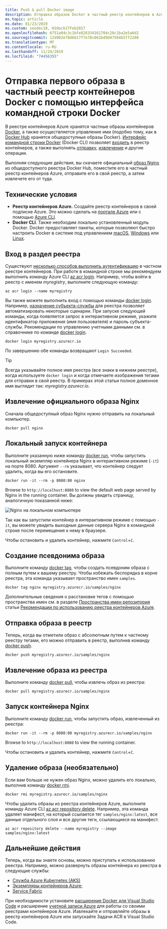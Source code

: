 ```yaml
---
title: Push & pull Docker image
description: Отправка образов Docker в частный реестр контейнеров в Azure и их получение с помощью интерфейса командной строки Docker
ms.topic: article
ms.date: 01/23/2019
ms.custom: seodec18, H1Hack27Feb2017
ms.openlocfilehash: 6751a04c3c1bfe826334161704c20c1ba2e5a6d2
ms.sourcegitcommit: 12d902e78d6617f7e78c062bd9d47564b5ff2208
ms.translationtype: MT
ms.contentlocale: ru-RU
ms.lasthandoff: 11/24/2019
ms.locfileid: "74456355"
---
```

# <a name="push-your-first-image-to-a-private-docker-container-registry-using-the-docker-cli"></a>Отправка первого образа в частный реестр контейнеров Docker с помощью интерфейса командной строки Docker

В реестре контейнеров Azure хранятся частные образы контейнеров [Docker](https://hub.docker.com), а также осуществляется управление ими (подобно тому, как в [Docker Hub](https://hub.docker.com/) хранятся общедоступные образы Docker). [Интерфейс командной строки Docker](https://docs.docker.com/engine/reference/commandline/cli/) (Docker CLI) позволяет [входить](https://docs.docker.com/engine/reference/commandline/login/) в реестр контейнеров, а также выполнять [отправку](https://docs.docker.com/engine/reference/commandline/push/), [извлечение](https://docs.docker.com/engine/reference/commandline/pull/) и другие операции.

Выполняя следующие действия, вы скачаете официальный [образ Nginx](https://store.docker.com/images/nginx) из общедоступного реестра Docker Hub, поместите его в частный реестр контейнеров Azure, отправите его в свой реестр, а затем извлечете его от туда.

## <a name="prerequisites"></a>Технические условия

* **Реестр контейнеров Azure.** Создайте реестр контейнеров в своей подписке Azure. Это можно сделать на [портале Azure](container-registry-get-started-portal.md) или с помощью [Azure CLI](container-registry-get-started-azure-cli.md).
* **Docker CLI**. Также необходим локально установленный модуль Docker. Docker предоставляет пакеты, которые позволяют быстро настроить Docker в системе под управлением [macOS][docker-mac], [Windows][docker-windows] или [Linux][docker-linux].

## <a name="log-in-to-a-registry"></a>Вход в раздел реестра

Существуют [несколько способов выполнить аутентификацию](container-registry-authentication.md) в частном реестре контейнеров. При работе в командной строке мы рекомендуем выполнить команду Azure CLI [az acr login](/cli/azure/acr?view=azure-cli-latest#az-acr-login). Например, чтобы войти в реестр с именем *myregistry*, выполните следующую команду:

```azurecli
az acr login --name myregistry
```

Вы также можете выполнить вход с помощью команды [docker login](https://docs.docker.com/engine/reference/commandline/login/). Например, [назначение субъекта-службы](container-registry-authentication.md#service-principal) для реестра позволяет автоматизировать некоторые сценарии. При запуске следующей команды, когда появляется запрос в интерактивном режиме, укажите идентификатор приложения (имя пользователя) и пароль субъекта-службы. Рекомендации по управлению учетными данными см. в справочнике по команде [docker login](https://docs.docker.com/engine/reference/commandline/login/).

```
docker login myregistry.azurecr.io
```

По завершению обе команды возвращают `Login Succeeded`.

> [!TIP]
> Всегда указывайте полное имя реестра (все знаки в нижнем реестре), когда используете `docker login` и когда отмечаете изображения тегами для отправки в свой реестр. В примерах этой статьи полное доменное имя выглядит так: *myregistry.azurecr.io*.

## <a name="pull-the-official-nginx-image"></a>Извлечение официального образа Nginx

Сначала общедоступный образ Nginx нужно отправить на локальный компьютер.

```
docker pull nginx
```

## <a name="run-the-container-locally"></a>Локальный запуск контейнера

Выполните указанную ниже команду [docker run](https://docs.docker.com/engine/reference/run/), чтобы запустить локальный экземпляр контейнера Nginx в интерактивном режиме (`-it`) на порте 8080. Аргумент `--rm` указывает, что контейнер следует удалить, когда вы его остановите.

```
docker run -it --rm -p 8080:80 nginx
```

Browse to `http://localhost:8080` to view the default web page served by Nginx in the running container. Вы должны увидеть страницу, аналогичную показанной ниже:

![Nginx на локальном компьютере](./media/container-registry-get-started-docker-cli/nginx.png)

Так как вы запустили контейнер в интерактивном режиме с помощью `-it`, вы можете увидеть выходные данные сервера Nginx в командной строке после перемещения к нему в браузере.

Чтобы остановить и удалить контейнер, нажмите `Control`+`C`.

## <a name="create-an-alias-of-the-image"></a>Создание псевдонима образа

Выполните команду [docker tag](https://docs.docker.com/engine/reference/commandline/tag/), чтобы создать псевдоним образа с полным путем к вашему реестру. Чтобы избежать беспорядка в корне реестра, эта команда указывает пространство имен `samples`.

```
docker tag nginx myregistry.azurecr.io/samples/nginx
```

Дополнительные сведения о расстановке тегов с помощью пространства имен см. в разделе [Пространства имен репозитория](container-registry-best-practices.md#repository-namespaces) статьи [Рекомендации по использованию реестра контейнеров Azure](container-registry-best-practices.md).

## <a name="push-the-image-to-your-registry"></a>Отправка образа в реестр

Теперь, когда вы отметили образ с абсолютным путем к частному реестру тегами, его можно отправить в реестр, выполнив команду [docker push](https://docs.docker.com/engine/reference/commandline/push/).

```
docker push myregistry.azurecr.io/samples/nginx
```

## <a name="pull-the-image-from-your-registry"></a>Извлечение образа из реестра

Выполните команду [docker pull](https://docs.docker.com/engine/reference/commandline/pull/), чтобы извлечь образ из реестра:

```
docker pull myregistry.azurecr.io/samples/nginx
```

## <a name="start-the-nginx-container"></a>Запуск контейнера Nginx

Выполните команду [docker run](https://docs.docker.com/engine/reference/run/), чтобы запустить образ, извлеченный из реестра:

```
docker run -it --rm -p 8080:80 myregistry.azurecr.io/samples/nginx
```

Browse to `http://localhost:8080` to view the running container.

Чтобы остановить и удалить контейнер, нажмите `Control`+`C`.

## <a name="remove-the-image-optional"></a>Удаление образа (необязательно)

Если вам больше не нужен образ Nginx, можно удалить его локально, выполнив команду [docker rmi](https://docs.docker.com/engine/reference/commandline/rmi/).

```
docker rmi myregistry.azurecr.io/samples/nginx
```

Чтобы удалить образы из реестра контейнеров Azure, выполните команду Azure CLI [az acr repository delete](/cli/azure/acr/repository#az-acr-repository-delete). Например, эта команда удаляет манифест, на который ссылается тег `samples/nginx:latest`, все данные отдельного слоя и все другие теги, ссылающиеся на манифест.

```azurecli
az acr repository delete --name myregistry --image samples/nginx:latest
```

## <a name="next-steps"></a>Дальнейшие действия

Теперь, когда вы знаете основы, можно приступать к использованию реестра. Например, можно развернуть образы контейнера из реестра в следующие службы:

* [Служба Azure Kubernetes (AKS)](../aks/tutorial-kubernetes-prepare-app.md)
* [Экземпляры контейнеров Azure](../container-instances/container-instances-tutorial-prepare-app.md);
* [Service Fabric](../service-fabric/service-fabric-tutorial-create-container-images.md)

При необходимости установите [расширение Docker для Visual Studio Code](https://code.visualstudio.com/docs/azure/docker) и расширение [учетной записи Azure](https://marketplace.visualstudio.com/items?itemName=ms-vscode.azure-account) для работы со своими реестрами контейнеров Azure. Извлекайте и отправляйте образы в реестр контейнеров Azure или запускайте Задачи ACR в Visual Studio Code.


<!-- LINKS - external -->
[docker-linux]: https://docs.docker.com/engine/installation/#supported-platforms
[docker-mac]: https://docs.docker.com/docker-for-mac/
[docker-windows]: https://docs.docker.com/docker-for-windows/
